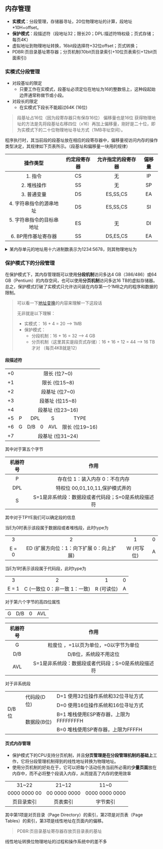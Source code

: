 ## 内存管理

- **实模式**：分段管理，存储器寻址，20位物理地址的计算，段地址*10H+offset。
- **保护模式**：段描述符（段地址32；限长20；DPL:描述符特权级；页式存储；每页4K）
- 虚拟地址到物理地址转换，16bit段选择符+32位offset；页式转换；
- PDBR:页目录基址寄存器；分页机制(10bit页目录索引+10位页表索引+12bit页面索引)

### 实模式分段管理

- 对段基址的限定
  - 只要工作在实模式，段基址必须定位在地址为16的整数倍上，这种段起始边界通常称做节或小段。
- 对段长的限定
  - 在实模式下段长不能超过64K (16位)

> 段基址占16位（因为段寄存器只有保存16位） 偏移量也是16位 获得物理地址的方法是先将段基址右移四位（x16）再加上偏移量，刚好是二十位，即为实模式下的二十位物理地址寻址方式（1MB寻址空间）。

程序执行时，其当前段的段基址放在相应的段寄存器中，偏移量视访问内存的操作类型决定，其规律如下页表所示。（段基址和偏移量一块用的规律）

| 操作类型 | 约定段寄存器 | 允许指定的段寄存器 | 偏移量 | 
| :------: | :------: | :------: | :------: |
| 1. 指令  | CS | 无 | IP | 
| 2. 堆栈操作  | SS | 无 | SP | 
| 3. 普通变量  | DS | ES,SS,CS | EA |
| 4. 字符串指令的源串地址 | DS | ES,SS,CS | SI | 
| 5. 字符串指令的目标串地址 | ES | 无 | DI | 
| 6. BP用作基址寄存器  | SS | DS,ES,CS | EA |


<details>
<summary>
某内存单元的地址用十六进制数表示为1234:5678，则其物理地址为
</summary>
解答：
12340H＋5678H＝179B8H
</details>

### 保护模式下的分段管理

在保护模式下，其内存管理既可以使用**分段机制**访问多达4 GB（386/486）或64 GB（Pentium）的内存空间，也可以使用**分页机制**访问多达16 TB的虚拟存储器。总之，保护模式打破了实模式只允许访问装在内存第一个1MB之内的程序和数据的限制。

> 可以看一下[地址变换](./地址变换.md)的内容来理解一下这段话
>
> 无非就是以下理解：
> - 实模式： 16 + 4 = 20 --> 1MB
> - 保护模式：
>   - 分段机制：16 + 16 = 32 --> 4 GB
>   - 分页机制（这里其实是段页式存储）：16 + 16 + 12 = 44 --> 16 TB才对 （每页4KB就是12）

#### 段描述符

<div>
<table>
    <tr>
        <td>+0</td>
        <td colspan="8" align=center>限长 (位7~0)</td>
    </tr>
    <tr>
        <td>+1</td>
        <td colspan="8" align=center>限长 (位15~8)</td>
    </tr>
    <tr>
        <td>+2</td>
        <td colspan="8" align=center>段基址 (位7~0)</td>
    </tr>
    <tr>
        <td>+3</td>
        <td colspan="8" align=center>段基址 (位15~8)</td>
    </tr>
    <tr>
        <td>+4</td>
        <td colspan="8" align=center>段基址 (位23~16)</td>
    </tr>
    <tr>
        <td>+5</td>
        <td colspan="1" align=center> P </td>
        <td colspan="2" align=center> DPL </td>
        <td colspan="1" align=center> S </td>
        <td colspan="4" align=center> TYPE </td>
    </tr>
    <tr>
        <td>+6</td>
        <td colspan="1" align=center> G </td>
        <td colspan="1" align=center> D/B </td>
        <td colspan="1" align=center> 0 </td>
        <td colspan="1" align=center> AVL </td>
        <td colspan="4" align=center> 限长 (位19~16)</td>
    </tr>
    <tr>
        <td>+7</td>
        <td colspan="8" align=center>段基址 (位31~24)</td>
    </tr>
</table>
</div>

其中对于第五个字节

| 机器符号 | 作用 |
| :-----: | :--: |
| P | 存在位 1：装入内存 0：不在内存|
| DPL | 特权位 00,01,10,11,保护模式弄的|
| S | S=1是非系统段：数据段或者代码段；S=0是系统段描述符 |

其中对于TPYE我们可以确定段的信息

当E为0时表示该段属于数据段或者堆栈段，此时type为

<table>
    <tr>
        <td colspan="1" align=center>
            3
        </td>
        <td colspan="1" align=center>
            2
        </td>
        <td colspan="1" align=center>
            1
        </td>
        <td colspan="1" align=center>
            0
        </td>
    </tr>
    <tr>
        <td colspan="1" align=center>
            E = 0
        </td>
        <td colspan="1" align=center>
            ED (扩展方向位：1：向下扩展 0：向上扩展)
        </td>
        <td colspan="1" align=center>
            W (可写位)
        </td>
        <td colspan="1" align=center>
            A
        </td>
    </tr>
</table>

当E为1时表示该段属于代码段，此时type为

<table>
    <tr>
        <td colspan="1" align=center>
            3
        </td>
        <td colspan="1" align=center>
            2
        </td>
        <td colspan="1" align=center>
            1
        </td>
        <td colspan="1" align=center>
            0
        </td>
    </tr>
    <tr>
        <td colspan="1" align=center>
            E = 1
        </td>
        <td colspan="1" align=center>
            C (一致位 0：非一致 1：一致)
        </td>
        <td colspan="1" align=center>
            R (可读位)
        </td>
        <td colspan="1" align=center>
            A
        </td>
    </tr>
</table>

对于第六个字节的高四位属性

<table>
    <tr>
        <td colspan="1" align=center> G </td>
        <td colspan="1" align=center> D/B </td>
        <td colspan="1" align=center> 0 </td>
        <td colspan="1" align=center> AVL </td>
    </tr>
</table>

| 机器符号 | 作用 |
| :-----: | :--: |
| G | 粒度位 ，=1以页为单位，=0以字节为单位|
| D/B | D/B位，系统段不用这位|
| AVL | S=1是非系统段：数据段或者代码段；S=0是系统段描述符 |

对于非系统段

<table>
  <tr>
    <td rowspan="4">D/B位</td>
    <td rowspan="2">代码段(D位)</td>
    <td>D=1 使用32位操作系统和32位寻址方式</td>
  </tr>
  <tr>
    <td>D=0 使用16位操作系统和16位寻址方式</td>
  </tr>
  <tr>
    <td rowspan="2">数据段(B位)</td>
    <td>B=1 堆栈使用ESP寄存器，上限为FFFFFFFFH</td>
  </tr>
  <tr>
    <td>B=0 堆栈使用SP寄存器，上限为FFFFH</td>
  </tr>
</table>

#### 页式内存管理

- 保护模式下的CPU支持分页机制，并且**分页管理是在分段管理机制的基础上**工作，它将分段管理机制得到的线性地址转换为物理地址。
- 使用分页机制的好处在于，它可以把每个活动任务当前所必需的**少量页面**放在内存中，而不必将整个段调入内存，从而提高了内存的使用效率

<table>
    <tr>
        <td colspan="10" align=center>31~22</td>
        <td colspan="10" align=center>21~12</td>
        <td colspan="12" align=center>11~0</td>
    </tr>
    <tr>
        <td colspan="10" align=center>0000 0000 00</td>
        <td colspan="10" align=center>00 0000 0000</td>
        <td colspan="12" align=center>0000 0000 0000</td>
    </tr>
    <tr>
        <td colspan="10" align=center>页目录索引</td>
        <td colspan="10" align=center>页表索引</td>
        <td colspan="12" align=center>字节索引</td>
    </tr>
</table>

其中第1项是对页目录（Page Directory）的索引，第2项是对页表（Page Tables）的索引，第3项是线性地址在页面内的偏移。

> PDBR:页目录基址寄存器存放页目录表的基址

线性地址转换位物理地址的过程和操作系统中的差不多